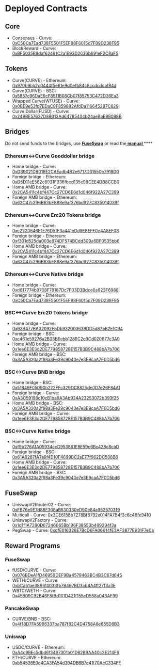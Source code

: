 # Deployed Contracts

## Core

* Consensus - Curve: [0xC50Ca7Ead738F5501F5EF88F6015d7F09D238F95](https://curvescan.io/address/0xC50Ca7Ead738F5501F5EF88F6015d7F09D238F95) 
* BlockReward - Curve: [0xBF5035B8daf62461C2a1E93D2036b691eF2C8aF5](https://curvescan.io/address/0xBF5035B8daf62461C2a1E93D2036b691eF2C8aF5)

## Tokens

* Curve\(CURVE\) - Ethereum: [0x970b9bb2c0444f5e81e9d0efb84c8ccdcdcaf84d](https://etherscan.io/token/0x970b9bb2c0444f5e81e9d0efb84c8ccdcdcaf84d)
* Curve\(CURVE\) - BSC: [0x5857c96DaE9cF8511B08Cb07f85753C472D36Ea3](https://bscscan.com/token/0x5857c96dae9cf8511b08cb07f85753c472d36ea3)
* Wrapped Curve\(WFUSE\) - Curve: [0x0BE9e53fd7EDaC9F859882AfdDa116645287C629](https://curvescan.io/address/0x0BE9e53fd7EDaC9F859882AfdDa116645287C629)
* Curve Dollar\(FUSD\) - Curve: [0x249BE57637D8B013Ad64785404b24aeBaE9B098B](https://curvescan.io/address/0x249BE57637D8B013Ad64785404b24aeBaE9B098B)

## Bridges

Do not send funds to the bridges, use [**FuseSwap**](https://fuseswap.com) or read the[ **manual** ](https://app.gitbook.com/@fuse-1/s/fuse-dev-docs/bridges/bridges)\*\*\*\*

### Ethereum&lt;-&gt;Curve Gooddollar bridge

* Home bridge - Curve: [0xD39021DB018E2CAEadb4B2e6717D31550e7918D0](https://curvescan.io/address/0xD39021DB018E2CAEadb4B2e6717D31550e7918D0/transactions)
* Foreign bridge - Ethereum: [0xD5D11eE582c8931F336fbcd135e98CEE4DB8CCB0](https://etherscan.io/address/0xD5D11eE582c8931F336fbcd135e98CEE4DB8CCB0)
* Home AMB bridge - Curve: [0x2CA5411c4bf447Cc27CD6E6d1d046f922A27C399](https://curvescan.io/address/0x2CA5411c4bf447Cc27CD6E6d1d046f922A27C399/transactions)
* Foreign AMB bridge - Ethereum: [0x63C47c296B63bE888e9af376bd927C835014039f](https://etherscan.io/address/0x63C47c296B63bE888e9af376bd927C835014039f)

### Ethereum&lt;-&gt;Curve Erc20 Tokens bridge

* Home bridge - Curve: [0xc2220646E1E76D5fF3a441eDd9E8EFF0e4A8EF03](https://curvescan.io/address/0xc2220646E1E76D5fF3a441eDd9E8EFF0e4A8EF03)
* Foreign bridge - Ethereum: [0xf301d525da003e874DF574BCdd309a6BF0535bb6](https://etherscan.io/address/0xf301d525da003e874DF574BCdd309a6BF0535bb6)
* Home AMB bridge - Curve: [0x2CA5411c4bf447Cc27CD6E6d1d046f922A27C399](https://curvescan.io/address/0x2CA5411c4bf447Cc27CD6E6d1d046f922A27C399/transactions)
* Foreign AMB bridge - Ethereum: [0x63C47c296B63bE888e9af376bd927C835014039f](https://etherscan.io/address/0x63C47c296B63bE888e9af376bd927C835014039f)

### Ethereum&lt;-&gt;Curve Native bridge

* Home bridge - Curve: [0xd617774b9708F79187Dc7F03D3Bdce0a623F6988](https://curvescan.io/address/0xd617774b9708F79187Dc7F03D3Bdce0a623F6988/transactions)
* Foreign bridge - Ethereum: [0xC50Ca7Ead738F5501F5EF88F6015d7F09D238F95](https://etherscan.io/address/0xC50Ca7Ead738F5501F5EF88F6015d7F09D238F95)

### BSC&lt;-&gt;Curve Erc20 Tokens bridge

* Home bridge - Curve: [0x93B477BA32092F5Db932003639DD5d875B2EfC94](https://curvescan.io/address/0x93B477BA32092F5Db932003639DD5d875B2EfC94/transactions)
* Foreign bridge - BSC: [0xc461e59276a2B03B9ebb1289C2c9Cd020677c3A9](https://bscscan.com/address/0xc461e59276a2B03B9ebb1289C2c9Cd020677c3A9)
* Home AMB bridge - Curve: [0x1ee6E3E3d2DE779858728E157B3B9C488bA7b706](https://curvescan.io/address/0x1ee6E3E3d2DE779858728E157B3B9C488bA7b706/transactions)
* Foreign AMB bridge - BSC: [0x3A5A320a2f98a3Fe39c9040e7e3E9caA7F0D5bd6](https://bscscan.com/address/0x3A5A320a2f98a3Fe39c9040e7e3E9caA7F0D5bd6)

### BSC&lt;-&gt;Curve BNB bridge

* Home bridge - BSC: [0x51849F05090b222FFc329DC8825de0D7e26F84A1](https://bscscan.com/address/0x51849F05090b222FFc329DC8825de0D7e26F84A1)
* Foreign bridge - Curve: [0xA3C59198c10cB1ba9A3Ab924A23253072b393f25](https://curvescan.io/address/0xA3C59198c10cB1ba9A3Ab924A23253072b393f25)
* Home AMB bridge - BSC: [0x3A5A320a2f98a3Fe39c9040e7e3E9caA7F0D5bd6](https://bscscan.com/address/0x3A5A320a2f98a3Fe39c9040e7e3E9caA7F0D5bd6)
* Foreign AMB bridge - Curve: [0x1ee6E3E3d2DE779858728E157B3B9C488bA7b706](https://curvescan.io/address/0x1ee6E3E3d2DE779858728E157B3B9C488bA7b706)

### BSC&lt;-&gt;Curve Native bridge

* Home bridge - Curve: [0xf9b276A1A05934ccD953861E8E59c6Bc428c8cbD](https://curvescan.io/address/0xf9b276A1A05934ccD953861E8E59c6Bc428c8cbD/transactions)
* Foreign bridge - BSC: [0x61A8287fA7a9f4D10F4699BC2aE77f962DC508B6](https://bscscan.com/address/0x61A8287fA7a9f4D10F4699BC2aE77f962DC508B6)
* Home AMB bridge - Curve: [0x1ee6E3E3d2DE779858728E157B3B9C488bA7b706](https://curvescan.io/address/0x1ee6E3E3d2DE779858728E157B3B9C488bA7b706)
* Foreign AMB bridge - BSC: [0x3A5A320a2f98a3Fe39c9040e7e3E9caA7F0D5bd6](https://bscscan.com/address/0x3A5A320a2f98a3Fe39c9040e7e3E9caA7F0D5bd6)

## FuseSwap

* UniswapV2Router02 - Curve: [0xFB76e9E7d88E308aB530330eD90e84a952570319](https://curvescan.io/address/0xFB76e9E7d88E308aB530330eD90e84a952570319)
* Multicall - Curve: [0x3CE6158b7278Bf6792e014FA7B4f3c6c46fe9410](https://curvescan.io/address/0x3CE6158b7278Bf6792e014FA7B4f3c6c46fe9410)
* UniswapV2Factory - Curve: [0x1d1f1A7280D67246665Bb196F38553b469294f3a](https://curvescan.io/address/0x1d1f1A7280D67246665Bb196F38553b469294f3a)
* PegSwap - Curve: [0xdfE016328E7BcD6FA06614fE3AF3877E931F7e0a](https://curvescan.io/address/0xdfE016328E7BcD6FA06614fE3AF3877E931F7e0a)

## Reward Programs

### FuseSwap

* fUSD/CURVE - Curve: [0x076BDeA1fD4695BDEF9Ba4579463BC4B3C97d645](https://curvescan.io/address/0x076BDeA1fD4695BDEF9Ba4579463BC4B3C97d645)
* WETH/CURVE - Curve: [0xbCa51ae3896f4033fb7B467BD3ab4A4ff27f3a3E](https://curvescan.io/address/0xbCa51ae3896f4033fb7B467BD3ab4A4ff27f3a3E)
* WBTC/WETH - Curve: [0x45609C92B46F8f9d101D421f155eD558a043AF99](https://curvescan.io/address/0x45609C92B46F8f9d101D421f155eD558a043AF99)

### PancakeSwap

* CURVE/BNB - BSC: [0x4f18D7FA5996337ba787f82C4D4758A6e655D6B3](https://bscscan.com/address/0x4f18D7FA5996337ba787f82C4D4758A6e655D6B3)

### Uniswap

* USDC/CURVE - Ethereum: [0xA4c9BEc5dbd6f3497301b01D62B9AA40c3E214F6](https://etherscan.io/address/0xA4c9BEc5dbd6f3497301b01D62B9AA40c3E214F6)
* ETH/CURVE - Ethereum: [0xb54536E0c4CA3FA54d394DB6B7c41f70AeC334FF](https://etherscan.io/address/0xb54536E0c4CA3FA54d394DB6B7c41f70AeC334FF)





